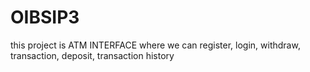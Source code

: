 # OIBSIP3
this  project is ATM INTERFACE where we can  register, login, withdraw, transaction, deposit, transaction history
